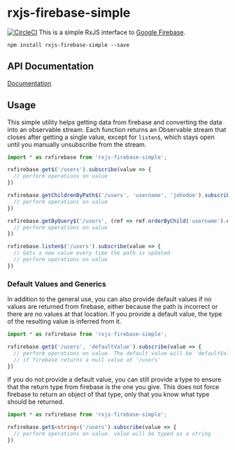 # rxjs-firebase-simple
[![CircleCI](https://circleci.com/gh/dkwares/rxjs-firebase-simple.svg?style=svg)](https://circleci.com/gh/dkwares/rxjs-firebase-simple)
This is a simple RxJS interface to [Google Firebase](https://firebase.google.com/). 
```
npm install rxjs-firebase-simple --save
```

## API Documentation
[Documentation](documentation/)

## Usage
This simple utility helps getting data from firebase and converting the data into an observable stream. Each function returns an Observable stream that closes after getting a single value, except for ```listen$```, which stays open until you manually unsubscribe from the stream.
```typescript
import * as rxfirebase from 'rxjs-firebase-simple';

rxfirebase.get$('/users').subscribe(value => {
  // perform operations on value
})

rxfirebase.getChildrenByPath$('/users', 'username', 'johndoe').subscribe(value => {
  // perform operations on value
})

rxfirebase.getByQuery$('/users', (ref => ref.orderByChild('username').equalTo('johndoe'))).subscribe(value => {
  // perform operations on value
})

rxfirebase.listen$('/users').subscribe(value => {
  // Gets a new value every time the path is updated
  // perform operations on value
})
```

### Default Values and Generics
In addition to the general use, you can also provide default values if no values are returned from firebase, either because the path is incorrect or there are no values at that location. If you provide a default value, the type of the resulting value is inferred from it.
```typescript
import * as rxfirebase from 'rxjs-firebase-simple';

rxfirebase.get$('/users', 'defaultValue').subscribe(value => {
  // perform operations on value. The default value will be 'defaultValue'
  // if firebase returns a null value at '/users'
})
```

If you do not provide a default value, you can still provide a type to ensure that the return type from firebase is the one you give. This does not force firebase to return an object of that type, only that you know what type should be returned.
```typescript
import * as rxfirebase from 'rxjs-firebase-simple';

rxfirebase.get$<string>('/users').subscribe(value => {
  // perform operations on value. value will be typed as a string
})
```
